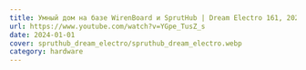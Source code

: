 ```yaml
---
title: Умный дом на базе WirenBoard и SprutHub | Dream Electro 161, 2023
url: https://www.youtube.com/watch?v=YGpe_TusZ_s
date: 2024-01-01
cover: spruthub_dream_electro/spruthub_dream_electro.webp
category: hardware
---
```

